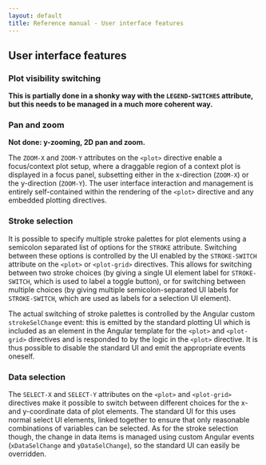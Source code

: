 ```yaml
---
layout: default
title: Reference manual - User interface features
---
```


## User interface features

### Plot visibility switching

**This is partially done in a shonky way with the `LEGEND-SWITCHES`
attribute, but this needs to be managed in a much more coherent way.**

### Pan and zoom

**Not done: y-zooming, 2D pan and zoom.**

The `ZOOM-X` and `ZOOM-Y` attributes on the `<plot>` directive enable
a focus/context plot setup, where a draggable region of a context plot
is displayed in a focus panel, subsetting either in the x-direction
(`ZOOM-X`) or the y-direction (`ZOOM-Y`).  The user interface
interaction and management is entirely self-contained within the
rendering of the `<plot>` directive and any embedded plotting
directives.

### <a name="ui-stroke-sel">Stroke selection</a>

It is possible to specify multiple stroke palettes for plot elements
using a semicolon separated list of options for the `STROKE`
attribute.  Switching between these options is controlled by the UI
enabled by the `STROKE-SWITCH` attribute on the `<plot>` or
`<plot-grid>` directives.  This allows for switching between two
stroke choices (by giving a single UI element label for
`STROKE-SWITCH`, which is used to label a toggle button), or for
switching between multiple choices (by giving multiple
semicolon-separated UI labels for `STROKE-SWITCH`, which are used as
labels for a selection UI element).

The actual switching of stroke palettes is controlled by the Angular
custom `strokeSelChange` event: this is emitted by the standard
plotting UI which is included as an element in the Angular template
for the `<plot>` and `<plot-grid>` directives and is responded to by
the logic in the `<plot>` directive.  It is thus possible to disable
the standard UI and emit the appropriate events oneself.

### Data selection

The `SELECT-X` and `SELECT-Y` attributes on the `<plot>` and
`<plot-grid>` directives make it possible to switch between different
choices for the x- and y-coordinate data of plot elements.  The
standard UI for this uses normal select UI elements, linked together
to ensure that only reasonable combinations of variables can be
selected.  As for the stroke selection though, the change in data
items is managed using custom Angular events (`xDataSelChange` and
`yDataSelChange`), so the standard UI can easily be overridden.
